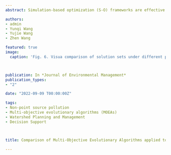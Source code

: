 ```yaml
---
abstract: Simulation-based optimization (S-O) frameworks are effective in developing cost-effective watershed management strategies, where optimization algorithms have substantial effect on the quality of strategies. Despite the development and improvement of multi-objective evolutionary algorithms (MOEAs) provide more robust alternatives for optimization, they typically have limited applications in real-world decision contexts. In this study, three advanced MOEAs, including NSGA-II, MOEA/D and NSGA-III, were introduced into the S-O framework and applied to a real-world watershed management problem, and their performance and characteristics were quantified through performance metrics. Results show that a higher crossover or mutation probability do not necessarily promote convergence and diversity of solutions, while a larger generation and population size is helpful for MOEAs to find high-quality solutions. Compared to the other two MOEAs, NSGA-II consistently exhibits robust performance in finding solutions with good convergence and high diversity, and provides more options at the same computational cost, while the degenerate Pareto front of the proposed watershed management problem may account for the poor performance of MOEA/D and NSGA-III in terms of diversity. For a 10% TN or TP reduction target, the average cost of the NSGA-II optimized strategies is 32.22% or 47.83% of the commonly used strategies. In addition, this study also discussed the development of resilient watershed management to buffer the impacts of climate change on aquatic system, the incorporation of fuzzy programming into the S-O framework to develop robust watershed management strategies under uncertainty, and the application of machine learning-based surrogate models to reduce computational cost of the S-O framework. These results can contribute to the understanding of MOEAs and provide useful guidance to decision makers.

authors:
- admin
- Yunqi Wang
- Yujie Wang
- Zhen Wang

featured: true
image:
  caption: 'Fig. 6. Visua comparison of solution sets under different parameter settings'



publication: In *Journal of Environmental Management*
publication_types:
- "2"

date: "2022-09-09 T00:00:00Z"

tags:
- Non-point source pollution
- Multi-objective evolutionary algorithms (MOEAs)
- Watershed Planning and Management
- Decision Support



title: Comparison of Multi-Objective Evolutionary Algorithms applied to watershed management problem (Accepted)

---
```


